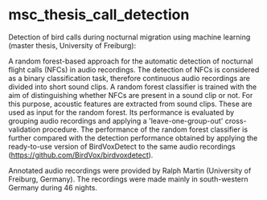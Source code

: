 # msc_thesis_call_detection
Detection of bird calls during nocturnal migration using machine learning (master thesis, University of Freiburg):

A random forest-based approach for the automatic detection of nocturnal flight calls (NFCs) in audio recordings.
The detection of NFCs is considered as a binary classification task, therefore continuous audio recordings are divided into short sound clips. A random forest classifier is trained with the aim of distinguishing whether NFCs are present in a sound clip or not.
For this purpose, acoustic features are extracted from sound clips. These are used as input for the random forest.
Its performance is evaluated by grouping audio recordings and applying a 'leave-one-group-out' cross-validation procedure.
The performance of the random forest classifier is further compared with the detection performance obtained by applying the ready-to-use version of BirdVoxDetect to the same audio recordings (https://github.com/BirdVox/birdvoxdetect).

Annotated audio recordings were provided by Ralph Martin (University of Freiburg, Germany). The recordings were made mainly in south-western Germany during 46 nights.
